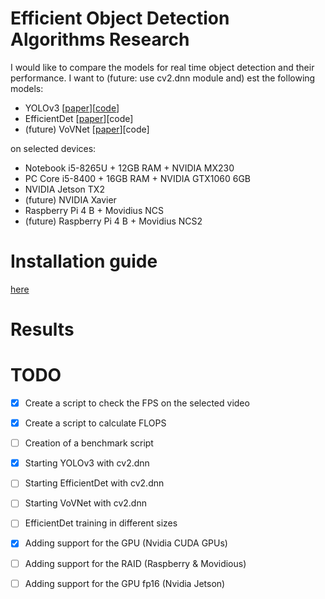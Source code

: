 # Efficient Object Detection Algorithms Research
I would like to compare the models for real time object detection and their performance.  I want to (future: use cv2.dnn module and) est the following models:
* YOLOv3 [[paper](https://arxiv.org/pdf/1804.02767.pdf)][[code](https://pjreddie.com/darknet/yolo/)]
* EfficientDet [[paper](https://arxiv.org/pdf/1911.09070.pdf)][code]
* (future) VoVNet [[paper](https://arxiv.org/pdf/1904.09730v1.pdf)][code]

on selected devices:
* Notebook i5-8265U + 12GB RAM + NVIDIA MX230
* PC Core i5-8400 + 16GB RAM + NVIDIA GTX1060 6GB
* NVIDIA Jetson TX2
* (future) NVIDIA Xavier
* Raspberry Pi 4 B + Movidius NCS
* (future) Raspberry Pi 4 B + Movidius NCS2

# Installation guide
[here](https://github.com/bartoszptak/Efficient_Object_Detection_Algorithms_Research/blob/master/INSTALLATION_GUIDE.md)

# Results


# TODO
- [x] Create a script to check the FPS on the selected video
- [x] Create a script to calculate FLOPS
- [ ] Creation of a benchmark script

- [x] Starting YOLOv3 with cv2.dnn
- [ ] Starting EfficientDet with cv2.dnn
- [ ] Starting VoVNet with cv2.dnn
- [ ] EfficientDet training in different sizes

- [x] Adding support for the GPU (Nvidia CUDA GPUs)
- [ ] Adding support for the RAID (Raspberry & Movidious)
- [ ] Adding support for the GPU fp16 (Nvidia Jetson)
